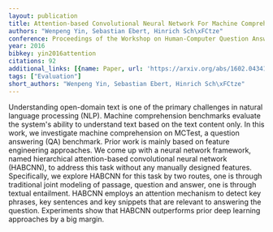 ```yaml
---
layout: publication
title: Attention-based Convolutional Neural Network For Machine Comprehension
authors: "Wenpeng Yin, Sebastian Ebert, Hinrich Sch\xFCtze"
conference: Proceedings of the Workshop on Human-Computer Question Answering
year: 2016
bibkey: yin2016attention
citations: 92
additional_links: [{name: Paper, url: 'https://arxiv.org/abs/1602.04341'}]
tags: ["Evaluation"]
short_authors: "Wenpeng Yin, Sebastian Ebert, Hinrich Sch\xFCtze"
---
```

Understanding open-domain text is one of the primary challenges in natural
language processing (NLP). Machine comprehension benchmarks evaluate the
system's ability to understand text based on the text content only. In this
work, we investigate machine comprehension on MCTest, a question answering (QA)
benchmark. Prior work is mainly based on feature engineering approaches. We
come up with a neural network framework, named hierarchical attention-based
convolutional neural network (HABCNN), to address this task without any
manually designed features. Specifically, we explore HABCNN for this task by
two routes, one is through traditional joint modeling of passage, question and
answer, one is through textual entailment. HABCNN employs an attention
mechanism to detect key phrases, key sentences and key snippets that are
relevant to answering the question. Experiments show that HABCNN outperforms
prior deep learning approaches by a big margin.